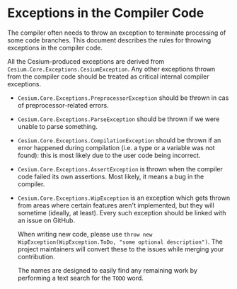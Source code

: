 <!--
SPDX-FileCopyrightText: 2025 Cesium contributors <https://github.com/ForNeVeR/Cesium>

SPDX-License-Identifier: MIT
-->

Exceptions in the Compiler Code
===============================

The compiler often needs to throw an exception to terminate processing of some code branches. This document describes the rules for throwing exceptions in the compiler code.

All the Cesium-produced exceptions are derived from `Cesium.Core.Exceptions.CesiumException`. Any other exceptions thrown from the compiler code should be treated as critical internal compiler exceptions.

- `Cesium.Core.Exceptions.PreprocessorException` should be thrown in cas of preprocessor-related errors.
- `Cesium.Core.Exceptions.ParseException` should be thrown if we were unable to parse something.
- `Cesium.Core.Exceptions.CompilationException` should be thrown if an error happened during compilation (i.e. a type or a variable was not found): this is most likely due to the user code being incorrect.
- `Cesium.Core.Exceptions.AssertException` is thrown when the compiler code failed its own assertions. Most likely, it means a bug in the compiler.
- `Cesium.Core.Exceptions.WipException` is an exception which gets thrown from areas where certain features aren't implemented, but they will sometime (ideally, at least). Every such exception should be linked with an issue on GitHub.

  When writing new code, please use `throw new WipException(WipException.ToDo, "some optional description")`. The project maintainers will convert these to the issues while merging your contribution.

  The names are designed to easily find any remaining work by performing a text search for the `TODO` word.
